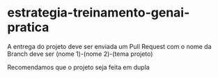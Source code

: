 # estrategia-treinamento-genai-pratica

A entrega do projeto deve ser enviada um Pull Request com o nome da Branch deve ser (nome 1)-(nome 2)-(tema projeto)

Recomendamos que o projeto seja feita em dupla
